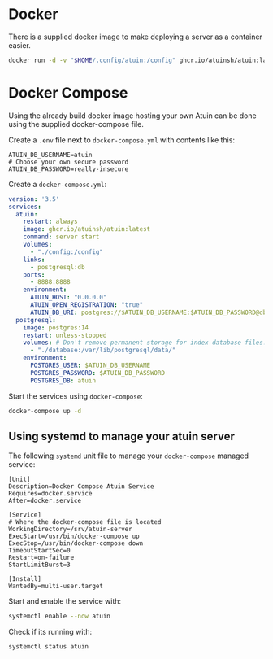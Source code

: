 # Docker

There is a supplied docker image to make deploying a server as a container easier.

```sh
docker run -d -v "$HOME/.config/atuin:/config" ghcr.io/atuinsh/atuin:latest server start
```

# Docker Compose

Using the already build docker image hosting your own Atuin can be done using the supplied docker-compose file.

Create a `.env` file next to `docker-compose.yml` with contents like this:

```
ATUIN_DB_USERNAME=atuin
# Choose your own secure password
ATUIN_DB_PASSWORD=really-insecure
```

Create a `docker-compose.yml`:

```yaml
version: '3.5'
services:
  atuin:
    restart: always
    image: ghcr.io/atuinsh/atuin:latest
    command: server start
    volumes:
      - "./config:/config"
    links:
      - postgresql:db
    ports:
      - 8888:8888
    environment:
      ATUIN_HOST: "0.0.0.0"
      ATUIN_OPEN_REGISTRATION: "true"
      ATUIN_DB_URI: postgres://$ATUIN_DB_USERNAME:$ATUIN_DB_PASSWORD@db/atuin
  postgresql:
    image: postgres:14
    restart: unless-stopped
    volumes: # Don't remove permanent storage for index database files!
      - "./database:/var/lib/postgresql/data/"
    environment:
      POSTGRES_USER: $ATUIN_DB_USERNAME
      POSTGRES_PASSWORD: $ATUIN_DB_PASSWORD
      POSTGRES_DB: atuin
```

Start the services using `docker-compose`:

```sh
docker-compose up -d
```

## Using systemd to manage your atuin server

The following `systemd` unit file to manage your `docker-compose` managed service:

```
[Unit]
Description=Docker Compose Atuin Service
Requires=docker.service
After=docker.service

[Service]
# Where the docker-compose file is located
WorkingDirectory=/srv/atuin-server
ExecStart=/usr/bin/docker-compose up
ExecStop=/usr/bin/docker-compose down
TimeoutStartSec=0
Restart=on-failure
StartLimitBurst=3

[Install]
WantedBy=multi-user.target
```

Start and enable the service with:

```sh
systemctl enable --now atuin
```

Check if its running with:

```sh
systemctl status atuin
```
